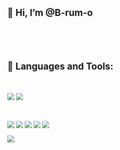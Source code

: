 ## 👋 Hi, I’m @B-rum-o

<br>
<br>
<br>

## 🚀 Languages and Tools:

<br>

<p>
<img src="https://img.icons8.com/fluency/48/000000/visual-studio-code-2019.png"/>
<img src="https://img.icons8.com/color/48/000000/intellij-idea.png">
</p>

<br>

<p>
<img src="https://img.icons8.com/color/48/000000/html-5--v1.png"/>
<img src="https://img.icons8.com/color/48/000000/css3.png"/>
<img src="https://img.icons8.com/color/48/000000/bootstrap.png"/>
<img src="https://img.icons8.com/color/48/000000/javascript--v1.png"/>
<img src="https://img.icons8.com/office/40/000000/react.png"/>
</p>

<p>
<img src="https://img.icons8.com/color/48/000000/java-coffee-cup-logo--v1.png"/>
</p>
